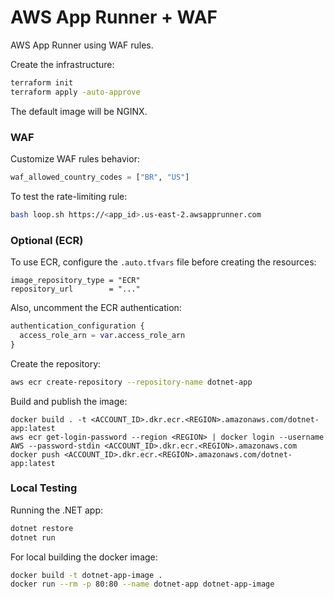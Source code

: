 
# AWS App Runner + WAF

AWS App Runner using WAF rules.

Create the infrastructure:

```sh
terraform init
terraform apply -auto-approve
```

The default image will be NGINX.

### WAF

Customize WAF rules behavior:

```terraform
waf_allowed_country_codes = ["BR", "US"]
```

To test the rate-limiting rule:

```sh
bash loop.sh https://<app_id>.us-east-2.awsapprunner.com
```

### Optional (ECR)

To use ECR, configure the `.auto.tfvars` file before creating the resources:

```hcl
image_repository_type = "ECR"
repository_url        = "..."
```

Also, uncomment the ECR authentication:

```terraform
authentication_configuration {
  access_role_arn = var.access_role_arn
}
```

Create the repository:

```sh
aws ecr create-repository --repository-name dotnet-app
```

Build and publish the image:

```
docker build . -t <ACCOUNT_ID>.dkr.ecr.<REGION>.amazonaws.com/dotnet-app:latest
aws ecr get-login-password --region <REGION> | docker login --username AWS --password-stdin <ACCOUNT_ID>.dkr.ecr.<REGION>.amazonaws.com
docker push <ACCOUNT_ID>.dkr.ecr.<REGION>.amazonaws.com/dotnet-app:latest
```

### Local Testing

Running the .NET app:

```sh
dotnet restore
dotnet run
```

For local building the docker image:

```sh
docker build -t dotnet-app-image .
docker run --rm -p 80:80 --name dotnet-app dotnet-app-image
```
